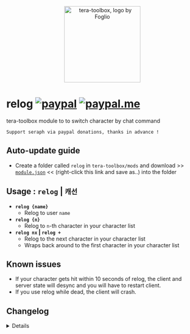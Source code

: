 <p align="center">
<a href="#">
<img src="https://github.com/seraphinush-gaming/pastebin/blob/master/logo_ttb_trans.png?raw=true" width="200" height="200" alt="tera-toolbox, logo by Foglio" />
</a>
</p>

# relog [![paypal](https://img.shields.io/badge/paypal-donate-333333.svg?colorA=253B80&colorB=333333)](https://www.paypal.com/cgi-bin/webscr?cmd=_s-xclick&hosted_button_id=B7QQJZV9L5P2J&source=url) [![paypal.me](https://img.shields.io/badge/paypal.me-donate-333333.svg?colorA=169BD7&colorB=333333)](https://www.paypal.me/seraphinush)
tera-toolbox module to to switch character by chat command
```
Support seraph via paypal donations, thanks in advance !
```

## Auto-update guide
- Create a folder called `relog` in `tera-toolbox/mods` and download >> [`module.json`](https://raw.githubusercontent.com/ylennia-archives/relog/master/module.json) << (right-click this link and save as..) into the folder

## Usage : `relog` | `캐선`
- __`relog {name}`__
  - Relog to user `name`
- __`relog {n}`__
  - Relog to `n`-th character in your character list
- __`relog nx` | `relog +`__
  - Relog to the next character in your character list
  - Wraps back around to the first character in your character list

## Known issues
- If your character gets hit within 10 seconds of relog, the client and server state will desync and you will have to restart client.
- If you use relog while dead, the client will crash.

## Changelog
<details>

    2.00
    - Revised code
    1.00
    - Initial fork

</details>